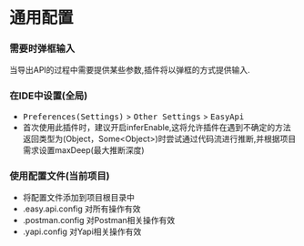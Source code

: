 # 通用配置

### 需要时弹框输入

当导出API的过程中需要提供某些参数,插件将以弹框的方式提供输入.

### 在IDE中设置(全局)

- <kbd>Preferences(Settings)</kbd> > <kbd>Other Settings</kbd> > <kbd>EasyApi</kbd>
- 首次使用此插件时，建议开启inferEnable,这将允许插件在遇到不确定的方法返回类型为(Object，Some\<Object>)时尝试通过代码流进行推断,并根据项目需求设置maxDeep(最大推断深度)

### 使用配置文件(当前项目)

 - 将配置文件添加到项目根目录中
 - .easy.api.config 对所有操作有效
 - .postman.config 对Postman相关操作有效
 - .yapi.config 对Yapi相关操作有效